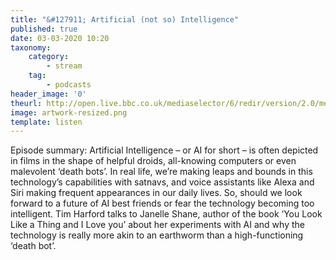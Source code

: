 ```yaml
---
title: "&#127911; Artificial (not so) Intelligence"
published: true
date: 03-03-2020 10:20
taxonomy:
    category:
        - stream
    tag:
        - podcasts
header_image: '0'
theurl: http://open.live.bbc.co.uk/mediaselector/6/redir/version/2.0/mediaset/audio-nondrm-download/proto/http/vpid/p08479ys.mp3
image: artwork-resized.png
template: listen
--- 
```

Episode summary: Artificial Intelligence – or AI for short – is often depicted in films in the shape of helpful droids, all-knowing computers or even malevolent ‘death bots’. In real life, we’re making leaps and bounds in this technology’s capabilities with satnavs, and voice assistants like Alexa and Siri making frequent appearances in our daily lives. So, should we look forward to a future of AI best friends or fear the technology becoming too intelligent. Tim Harford talks to Janelle Shane, author of the book ‘You Look Like a Thing and I Love you’ about her experiments with AI and why the technology is really more akin to an earthworm than a high-functioning ‘death bot’.

